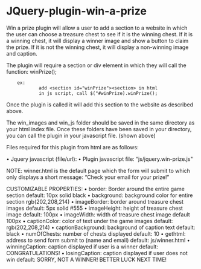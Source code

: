 # JQuery-plugin-win-a-prize

Win a prize plugin will allow a user to add a section to a website in which the user can choose a treasure chest to see if it is the winning chest. If it is a winning chest, it will display a winner image and show a button to claim the prize. If it is not the winning chest, it will display a non-winning image and caption.

The plugin will require a section or div element in which they will call the function: winPrize(); 
        
        ex:
                add <section id="winPrize"><section> in html
                in js script, call $("#winPrize).winPrize();

Once the plugin is called it will add this section to the website as described above.

The win_images and win_js folder should be saved in the same directory as your html index file.
Once these folders have been saved in your directory, you can call the plugin in your javascript file. (shown above)


Files required for this plugin from html are as follows:


•	Jquery javascript (file/url): <script src = "https://code.jquery.com/jquery-3.4.1.slim.min.js"></script>
•       Plugin javascript file: “js/jquery.win-prize.js"  <script src = "js/jquery.win-prize.js"></script>



NOTE: winner.html is the default page which the form will submit to which only displays a short message: “Check your email for your prize!”

CUSTOMIZABLE PROPERTIES:
•	border: Border around the entire game section
        default: 10px solid black
•	background: background color for entire section
        rgb(202,208,214)
•	imageBorder: border around treasure chest images
        default: 5px solid #555
•	imageHeight: height of treasure chest image
        default: 100px
•	imageWidth: width of treasure chest image
        default 100px
•	captionColor: color of text under the game images
        default: rgb(202,208,214)
•	captionBackground: background of caption text
        default: black
•	numOfChests: number of chests displayed
        default: 10
•	gethtml: address to send form submit to (name and email)
        default: js/winner.html
•	winningCaption: caption displayed if user is a winner
        default: CONGRATULATIONS!
•	losingCaption: caption displayed if user does not win
        default: SORRY, NOT A WINNER! BETTER LUCK NEXT TIME!
